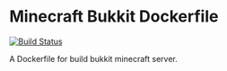 # Minecraft Bukkit Dockerfile
[![Build Status](https://api.travis-ci.org/chimanos/minecraft-bukkit-dockerfile.svg?branch=master)](https://travis-ci.org/chimanos/minecraft-bukkit-dockerfile)

A Dockerfile for build bukkit minecraft server. 
